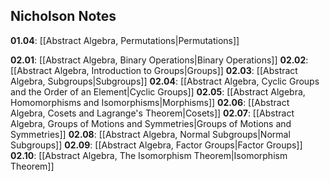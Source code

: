 ## Nicholson Notes

**01.04**: [[Abstract Algebra, Permutations|Permutations]]

**02.01**: [[Abstract Algebra, Binary Operations|Binary Operations]]
**02.02**: [[Abstract Algebra, Introduction to Groups|Groups]]
**02.03**: [[Abstract Algebra, Subgroups|Subgroups]]
**02.04**: [[Abstract Algebra, Cyclic Groups and the Order of an Element|Cyclic Groups]]
**02.05**: [[Abstract Algebra, Homomorphisms and Isomorphisms|Morphisms]]
**02.06**: [[Abstract Algebra, Cosets and Lagrange's Theorem|Cosets]]
**02.07**: [[Abstract Algebra, Groups of Motions and Symmetries|Groups of Motions and Symmetries]]
**02.08**: [[Abstract Algebra, Normal Subgroups|Normal Subgroups]]
**02.09**: [[Abstract Algebra, Factor Groups|Factor Groups]]
**02.10**: [[Abstract Algebra, The Isomorphism Theorem|Isomorphism Theorem]]